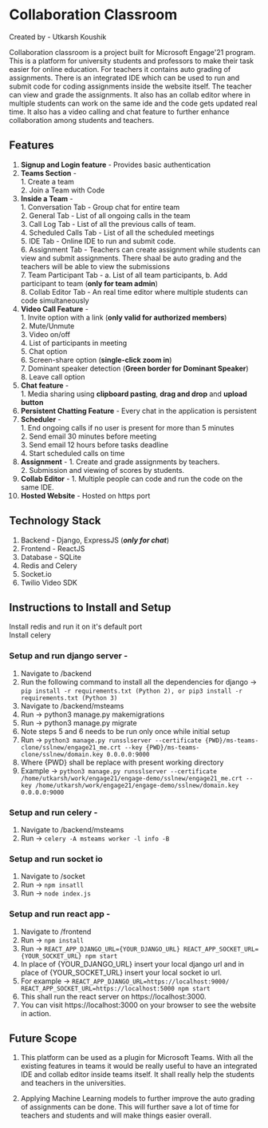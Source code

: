 # Collaboration Classroom
Created by - Utkarsh Koushik

Collaboration classroom is a project built for Microsoft Engage'21 program. This is a platform for university students and professors to make their task easier for online education. For teachers it contains auto grading of assignments. There is an integrated IDE which can be used to run and submit code for coding assignments inside the website itself. The teacher can view and grade the assignments. It also has an collab editor where in multiple students can work on the same ide and the code gets updated real time. It also has a video calling and chat feature to further enhance collaboration among students and teachers.


## Features
1. **Signup and Login feature** - Provides basic authentication
2. **Teams Section** - <br/> 1. Create a team  <br /> 2. Join a Team with Code
3. **Inside a Team** - <br /> 1. Conversation Tab - Group chat for entire team <br /> 2. General Tab - List of all ongoing calls in the team <br /> 3. Call Log Tab - List of all the previous calls of team. <br /> 4. Scheduled Calls Tab - List of all the scheduled meetings <br /> 5. IDE Tab - Online IDE to run and submit code. <br /> 6. Assignment Tab - Teachers can create assignment while students can view and submit assignments. There shaal be auto grading and the teachers will be able to view the submissions <br /> 7. Team Participant Tab - a. List of all team participants, b. Add participant to team (**only for team admin**)<br /> 8. Collab Editor Tab - An real time editor where multiple students can code simultaneously <br />
4. **Video Call Feature** - <br /> 1. Invite option with a link (**only valid for authorized members**) <br /> 2. Mute/Unmute <br /> 3. Video on/off <br /> 4. List of participants in meeting <br /> 5. Chat option <br /> 6. Screen-share option (**single-click zoom in**) <br /> 7. Dominant speaker detection (**Green border for Dominant Speaker**) <br /> 8. Leave call option
5. **Chat feature** -<br /> 1. Media sharing using **clipboard pasting**, **drag and drop** and **upload button** <br /> 
6. **Persistent Chatting Feature** - Every chat in the application is persistent
7. **Scheduler** - <br /> 1. End ongoing calls if no user is present for more than 5 minutes <br/> 2. Send email 30 minutes before meeting <br /> 3. Send email 12 hours before tasks deadline <br /> 4. Start scheduled calls on time
8. **Assignment** - 1. Create and grade assignments by teachers. <br /> 2. Submission and viewing of scores by students.
9. **Collab Editor** - 1. Multiple people can code and run the code on the same IDE.
10. **Hosted Website** - Hosted on https port


## Technology Stack
1. Backend - Django, ExpressJS (***only for chat***)
2. Frontend - ReactJS
3. Database - SQLite
4. Redis and Celery
5. Socket.io
6. Twilio Video SDK


## Instructions to Install and Setup
Install redis and run it on it's default port <br />
Install celery

### Setup and run django server - 
1. Navigate to /backend
2. Run the following command to install all the dependencies for django -> ```pip install -r requirements.txt (Python 2), or pip3 install -r requirements.txt (Python 3)```
3. Navigate to /backend/msteams
4. Run -> python3 manage.py makemigrations
5. Run -> python3 manage.py migrate
6. Note steps 5 and 6 needs to be run only once while initial setup
7. Run -> ```python3 manage.py runsslserver --certificate {PWD}/ms-teams-clone/sslnew/engage21_me.crt --key {PWD}/ms-teams-clone/sslnew/domain.key 0.0.0.0:9000```
8. Where {PWD} shall be replace with present working directory
9. Example -> ```python3 manage.py runsslserver --certificate /home/utkarsh/work/engage21/engage-demo/sslnew/engage21_me.crt --key /home/utkarsh/work/engage21/engage-demo/sslnew/domain.key 0.0.0.0:9000```

### Setup and run celery - 
1. Navigate to /backend/msteams
2. Run -> ```celery -A msteams worker -l info -B```

### Setup and run socket io
1. Navigate to /socket
2. Run -> ```npm insatll```
3. Run -> ```node index.js```

### Setup and run react app - 
1. Navigate to /frontend
2. Run -> ```npm install```
3. Run -> ```REACT_APP_DJANGO_URL={YOUR_DJANGO_URL} REACT_APP_SOCKET_URL={YOUR_SOCKET_URL} npm start```
4. In place of {YOUR_DJANGO_URL} insert your local django url and in place of {YOUR_SOCKET_URL} insert your local socket io url.
5. For example -> ```REACT_APP_DJANGO_URL=https://localhost:9000/ REACT_APP_SOCKET_URL=https://localhost:5000 npm start```
6. This shall run the react server on https://localhost:3000.
7. You can visit https://localhost:3000 on your browser to see the website in action. <br />

## Future Scope

1. This platform can be used as a plugin for Microsoft Teams. With all the existing features in teams it would be really useful to have an integrated IDE and collab editor inside teams itself. It shall really help the students and teachers in the universities.

2. Applying Machine Learning models to further improve the auto grading of assignments can be done. This will further save a lot of time for teachers and students and will make things easier overall.









